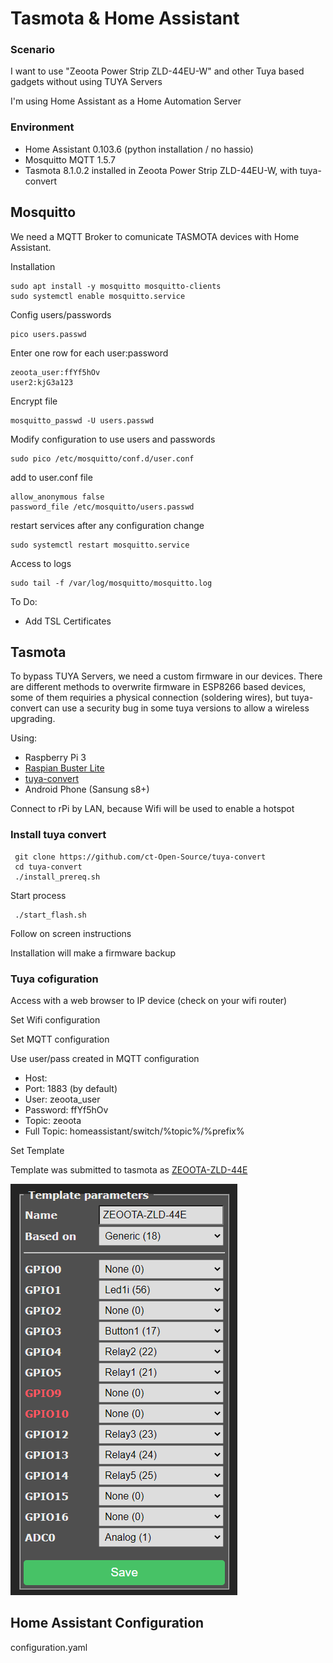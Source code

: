 # Tasmota & Home Assistant

### Scenario

I want to use "Zeoota Power Strip ZLD-44EU-W" and other Tuya based gadgets without using TUYA Servers

I'm using Home Assistant as a Home Automation Server

### Environment

- Home Assistant 0.103.6 (python installation / no hassio)
- Mosquitto MQTT 1.5.7
- Tasmota 8.1.0.2 installed in Zeoota Power Strip ZLD-44EU-W, with tuya-convert


## Mosquitto

We need a MQTT Broker to comunicate TASMOTA devices with Home Assistant.

Installation

    sudo apt install -y mosquitto mosquitto-clients
    sudo systemctl enable mosquitto.service

Config users/passwords

    pico users.passwd

Enter one row for each user:password

    zeoota_user:ffYf5hOv
    user2:kjG3a123

Encrypt file

    mosquitto_passwd -U users.passwd

Modify configuration to use users and passwords

    sudo pico /etc/mosquitto/conf.d/user.conf

add to user.conf file

    allow_anonymous false
    password_file /etc/mosquitto/users.passwd

restart services after any configuration change

    sudo systemctl restart mosquitto.service


Access to logs

    sudo tail -f /var/log/mosquitto/mosquitto.log
    
To Do:
- Add TSL Certificates


## Tasmota

To bypass TUYA Servers, we need a custom firmware in our devices.
There are different methods to overwrite firmware in ESP8266 based devices, some of them requiries a physical connection (soldering wires), but tuya-convert can use a security bug in some tuya versions to allow a wireless upgrading.

Using:
- Raspberry Pi 3
- [Raspian Buster Lite](https://www.raspberrypi.org/downloads/raspbian/)  
- [tuya-convert](https://github.com/ct-Open-Source/tuya-convert)
- Android Phone (Sansung s8+)

Connect to rPi by LAN, because Wifi will be used to enable a hotspot

### Install tuya convert

     git clone https://github.com/ct-Open-Source/tuya-convert
     cd tuya-convert
     ./install_prereq.sh

Start process

     ./start_flash.sh
     
Follow on screen instructions

Installation will make a firmware backup

### Tuya cofiguration

Access with a web browser to IP device (check on your wifi router)

Set Wifi configuration

Set MQTT configuration

Use user/pass created in MQTT configuration

- Host: <your MQTT broker>
- Port: 1883 (by default)    
- User: zeoota_user
- Password: ffYf5hOv
- Topic: zeoota
- Full Topic: homeassistant/switch/%topic%/%prefix%
    
Set Template

Template was submitted to tasmota as [ZEOOTA-ZLD-44E](https://templates.blakadder.com/zeeota_ZLD-33EU-W.html)

![Zeoota Power Strip ZLD-44EU-W Template](https://github.com/xavipolo/homeassistant/blob/master/mqtt-integration/zeoota-template.png)


## Home Assistant Configuration

configuration.yaml





